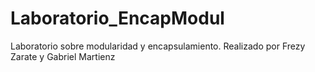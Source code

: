 # Laboratorio_EncapModul
 Laboratorio sobre modularidad y encapsulamiento. Realizado por Frezy Zarate y Gabriel Martienz
